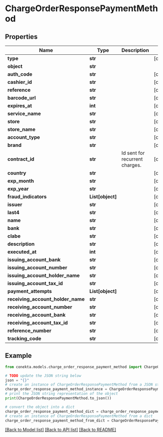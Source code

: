 # ChargeOrderResponsePaymentMethod


## Properties

Name | Type | Description | Notes
------------ | ------------- | ------------- | -------------
**type** | **str** |  | [optional] 
**object** | **str** |  | 
**auth_code** | **str** |  | [optional] 
**cashier_id** | **str** |  | [optional] 
**reference** | **str** |  | [optional] 
**barcode_url** | **str** |  | [optional] 
**expires_at** | **int** |  | [optional] 
**service_name** | **str** |  | [optional] 
**store** | **str** |  | [optional] 
**store_name** | **str** |  | [optional] 
**account_type** | **str** |  | [optional] 
**brand** | **str** |  | [optional] 
**contract_id** | **str** | Id sent for recurrent charges. | [optional] 
**country** | **str** |  | [optional] 
**exp_month** | **str** |  | [optional] 
**exp_year** | **str** |  | [optional] 
**fraud_indicators** | **List[object]** |  | [optional] 
**issuer** | **str** |  | [optional] 
**last4** | **str** |  | [optional] 
**name** | **str** |  | [optional] 
**bank** | **str** |  | [optional] 
**clabe** | **str** |  | [optional] 
**description** | **str** |  | [optional] 
**executed_at** | **int** |  | [optional] 
**issuing_account_bank** | **str** |  | [optional] 
**issuing_account_number** | **str** |  | [optional] 
**issuing_account_holder_name** | **str** |  | [optional] 
**issuing_account_tax_id** | **str** |  | [optional] 
**payment_attempts** | **List[object]** |  | [optional] 
**receiving_account_holder_name** | **str** |  | [optional] 
**receiving_account_number** | **str** |  | [optional] 
**receiving_account_bank** | **str** |  | [optional] 
**receiving_account_tax_id** | **str** |  | [optional] 
**reference_number** | **str** |  | [optional] 
**tracking_code** | **str** |  | [optional] 

## Example

```python
from conekta.models.charge_order_response_payment_method import ChargeOrderResponsePaymentMethod

# TODO update the JSON string below
json = "{}"
# create an instance of ChargeOrderResponsePaymentMethod from a JSON string
charge_order_response_payment_method_instance = ChargeOrderResponsePaymentMethod.from_json(json)
# print the JSON string representation of the object
print(ChargeOrderResponsePaymentMethod.to_json())

# convert the object into a dict
charge_order_response_payment_method_dict = charge_order_response_payment_method_instance.to_dict()
# create an instance of ChargeOrderResponsePaymentMethod from a dict
charge_order_response_payment_method_from_dict = ChargeOrderResponsePaymentMethod.from_dict(charge_order_response_payment_method_dict)
```
[[Back to Model list]](../README.md#documentation-for-models) [[Back to API list]](../README.md#documentation-for-api-endpoints) [[Back to README]](../README.md)


